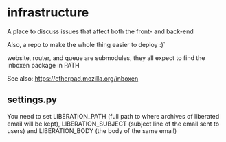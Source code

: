 infrastructure
==============

A place to discuss issues that affect both the front- and back-end

Also, a repo to make the whole thing easier to deploy :)`

website, router, and queue are submodules, they all expect to find the inboxen
package in PATH

See also: https://etherpad.mozilla.org/inboxen

settings.py
-----------

You need to set LIBERATION_PATH (full path to where archives of liberated email
will be kept), LIBERATION_SUBJECT (subject line of the email sent to users) and
LIBERATION_BODY (the body of the same email)
